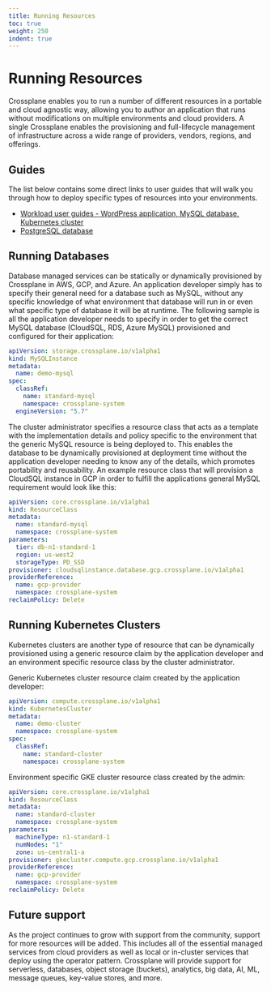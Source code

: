 ```yaml
---
title: Running Resources
toc: true
weight: 250
indent: true
---
```

# Running Resources

Crossplane enables you to run a number of different resources in a portable and cloud agnostic way, allowing you to author an application that runs without modifications on multiple environments and cloud providers.
A single Crossplane enables the provisioning and full-lifecycle management of infrastructure across a wide range of providers, vendors, regions, and offerings.

## Guides

The list below contains some direct links to user guides that will walk you through how to deploy specific types of resources into your environments.

* [Workload user guides - WordPress application, MySQL database, Kubernetes cluster](deploy.md#guides)
* [PostgreSQL database](postgresql.md)

## Running Databases

Database managed services can be statically or dynamically provisioned by Crossplane in AWS, GCP, and Azure.
An application developer simply has to specify their general need for a database such as MySQL, without any specific knowledge of what environment that database will run in or even what specific type of database it will be at runtime.
The following sample is all the application developer needs to specify in order to get the correct MySQL database (CloudSQL, RDS, Azure MySQL) provisioned and configured for their application:

```yaml
apiVersion: storage.crossplane.io/v1alpha1
kind: MySQLInstance
metadata:
  name: demo-mysql
spec:
  classRef:
    name: standard-mysql
    namespace: crossplane-system
  engineVersion: "5.7"
```

The cluster administrator specifies a resource class that acts as a template with the implementation details and policy specific to the environment that the generic MySQL resource is being deployed to.
This enables the database to be dynamically provisioned at deployment time without the application developer needing to know any of the details, which promotes portability and reusability.
An example resource class that will provision a CloudSQL instance in GCP in order to fulfill the applications general MySQL requirement would look like this:

```yaml
apiVersion: core.crossplane.io/v1alpha1
kind: ResourceClass
metadata:
  name: standard-mysql
  namespace: crossplane-system
parameters:
  tier: db-n1-standard-1
  region: us-west2
  storageType: PD_SSD
provisioner: cloudsqlinstance.database.gcp.crossplane.io/v1alpha1
providerReference:
  name: gcp-provider
  namespace: crossplane-system
reclaimPolicy: Delete
```

## Running Kubernetes Clusters

Kubernetes clusters are another type of resource that can be dynamically provisioned using a generic resource claim by the application developer and an environment specific resource class by the cluster administrator.

Generic Kubernetes cluster resource claim created by the application developer:

```yaml
apiVersion: compute.crossplane.io/v1alpha1
kind: KubernetesCluster
metadata:
  name: demo-cluster
  namespace: crossplane-system
spec:
  classRef:
    name: standard-cluster
    namespace: crossplane-system
```

Environment specific GKE cluster resource class created by the admin:

```yaml
apiVersion: core.crossplane.io/v1alpha1
kind: ResourceClass
metadata:
  name: standard-cluster
  namespace: crossplane-system
parameters:
  machineType: n1-standard-1
  numNodes: "1"
  zone: us-central1-a
provisioner: gkecluster.compute.gcp.crossplane.io/v1alpha1
providerReference:
  name: gcp-provider
  namespace: crossplane-system
reclaimPolicy: Delete
```

## Future support

As the project continues to grow with support from the community, support for more resources will be added.
This includes all of the essential managed services from cloud providers as well as local or in-cluster services that deploy using the operator pattern.
Crossplane will provide support for serverless, databases, object storage (buckets), analytics, big data, AI, ML, message queues, key-value stores, and more.
